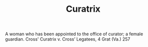 ---
title: Curatrix
letter: C
permalink: "/definitions/bld-curatrix.html"
body: A woman who has been appointed to the office of curator; a female guardian.
  Cross' Curatrix v. Cross’ Legatees, 4 Grat (Va.) 257
published_at: '2018-07-07'
source: Black's Law Dictionary 2nd Ed (1910)
layout: post
---